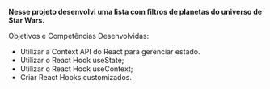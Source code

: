 **Nesse projeto desenvolvi uma lista com filtros de planetas do universo de Star Wars.**


Objetivos e Competências Desenvolvidas:
- Utilizar a Context API do React para gerenciar estado.
- Utilizar o React Hook useState;
- Utilizar o React Hook useContext;
- Criar React Hooks customizados.